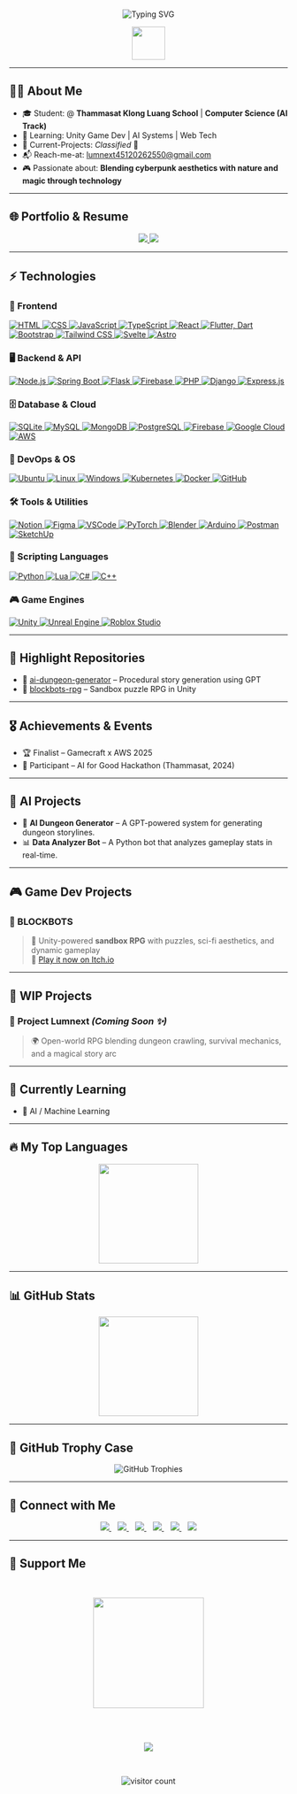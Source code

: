 <br>
<p align="center">
  <img src="https://readme-typing-svg.demolab.com?font=Fira+Code&duration=3000&pause=1000&color=00FFFF&center=true&width=550&lines=Hi+there!+I'm+Natchanon+Phonyiam+(Potter)+%F0%9F%91%8B;Game+Developer+%7C+Unity+%7C+AI+Systems;Passionate+about+Tech;Always+Building+Something..." alt="Typing SVG" />
</p>

<p align="center">
  <img src="https://media.giphy.com/media/hvRJCLFzcasrR4ia7z/giphy.gif" width="60">
</p>

---


## 👨‍💻 About Me
- 🎓 Student: @ **Thammasat Klong Luang School** | **Computer Science (AI Track)**
- 🧠 Learning: Unity Game Dev | AI Systems | Web Tech
- 🚀 Current-Projects: *Classified* 👀
- 📬 Reach-me-at: [lumnext45120262550@gmail.com](mailto:lumnext45120262550@gmail.com)
- 🎮 Passionate about: **Blending cyberpunk aesthetics with nature and magic through technology**

---

## 🌐 Portfolio & Resume
<p align="center">
  <a href="https://strong-stroopwafel-7d9039.netlify.app/" target="_blank">
    <img src="https://img.shields.io/badge/🌐-Portfolio-00FFFF?style=for-the-badge&logo=google-chrome&logoColor=white">
  </a>
  <a href="https://yourdomain.com/Natchanon-Resume.pdf" target="_blank">
    <img src="https://img.shields.io/badge/📄-Resume-white?style=for-the-badge&logo=readthedocs&logoColor=black">
  </a>
</p>

---

## ⚡ Technologies

<h3>🎨 Frontend</h3>
<a href="https://developer.mozilla.org/en-US/docs/Web/HTML" target="_blank">
  <img src="https://skillicons.dev/icons?i=html" alt="HTML" />
</a>
<a href="https://developer.mozilla.org/en-US/docs/Web/CSS" target="_blank">
  <img src="https://skillicons.dev/icons?i=css" alt="CSS" />
</a>
<a href="https://developer.mozilla.org/en-US/docs/Web/JavaScript" target="_blank">
  <img src="https://skillicons.dev/icons?i=js" alt="JavaScript" />
</a>
<a href="https://www.typescriptlang.org/" target="_blank">
  <img src="https://skillicons.dev/icons?i=ts" alt="TypeScript" />
</a>
<a href="https://reactjs.org/" target="_blank">
  <img src="https://skillicons.dev/icons?i=react" alt="React" />
</a>
<a href="https://flutter.dev/" target="_blank">
  <img src="https://skillicons.dev/icons?i=flutter,dart" alt="Flutter, Dart" />
</a>
<a href="https://getbootstrap.com/" target="_blank">
  <img src="https://skillicons.dev/icons?i=bootstrap" alt="Bootstrap" />
</a>
<a href="https://tailwindcss.com/" target="_blank">
  <img src="https://skillicons.dev/icons?i=tailwind" alt="Tailwind CSS" />
</a>
<a href="https://svelte.dev/" target="_blank">
  <img src="https://skillicons.dev/icons?i=svelte" alt="Svelte" />
</a>
<a href="https://astro.build/" target="_blank">
  <img src="https://skillicons.dev/icons?i=astro" alt="Astro" />
</a>

<h3>🖥️ Backend & API</h3>
<a href="https://nodejs.org/" target="_blank">
  <img src="https://skillicons.dev/icons?i=nodejs" alt="Node.js" />
</a>
<a href="https://spring.io/" target="_blank">
  <img src="https://skillicons.dev/icons?i=spring" alt="Spring Boot" />
</a>
<a href="https://flask.palletsprojects.com/" target="_blank">
  <img src="https://skillicons.dev/icons?i=flask" alt="Flask" />
</a>
<a href="https://firebase.google.com/" target="_blank">
  <img src="https://skillicons.dev/icons?i=firebase" alt="Firebase" />
</a>
<a href="https://www.php.net/" target="_blank">
  <img src="https://skillicons.dev/icons?i=php" alt="PHP" />
</a>
<a href="https://www.djangoproject.com/" target="_blank">
  <img src="https://skillicons.dev/icons?i=django" alt="Django" />
</a>
<a href="https://expressjs.com/" target="_blank">
  <img src="https://skillicons.dev/icons?i=express" alt="Express.js" />
</a>

<h3>🗄️ Database & Cloud</h3>
<a href="https://sqlite.org/" target="_blank">
  <img src="https://skillicons.dev/icons?i=sqlite" alt="SQLite" />
</a>
<a href="https://www.mysql.com/" target="_blank">
  <img src="https://skillicons.dev/icons?i=mysql" alt="MySQL" />
</a>
<a href="https://www.mongodb.com/" target="_blank">
  <img src="https://skillicons.dev/icons?i=mongodb" alt="MongoDB" />
</a>
<a href="https://www.postgresql.org/" target="_blank">
  <img src="https://skillicons.dev/icons?i=postgresql" alt="PostgreSQL" />
</a>
<a href="https://firebase.google.com/" target="_blank">
  <img src="https://skillicons.dev/icons?i=firebase" alt="Firebase" />
</a>
<a href="https://cloud.google.com/" target="_blank">
  <img src="https://skillicons.dev/icons?i=gcp" alt="Google Cloud" />
</a>
<a href="https://aws.amazon.com/" target="_blank">
  <img src="https://skillicons.dev/icons?i=aws" alt="AWS" />
</a>

<h3>🔧 DevOps & OS</h3>
<a href="https://ubuntu.com/" target="_blank">
  <img src="https://skillicons.dev/icons?i=ubuntu" alt="Ubuntu" />
</a>
<a href="https://www.linux.org/" target="_blank">
  <img src="https://skillicons.dev/icons?i=linux" alt="Linux" />
</a>
<a href="https://www.microsoft.com/windows" target="_blank">
  <img src="https://skillicons.dev/icons?i=windows" alt="Windows" />
</a>
<a href="https://kubernetes.io/" target="_blank">
  <img src="https://skillicons.dev/icons?i=kubernetes" alt="Kubernetes" />
</a>
<a href="https://www.docker.com/" target="_blank">
  <img src="https://skillicons.dev/icons?i=docker" alt="Docker" />
</a>
<a href="https://github.com/" target="_blank">
  <img src="https://skillicons.dev/icons?i=github" alt="GitHub" />
</a>

<h3>🛠️ Tools & Utilities</h3>
<a href="https://www.notion.so/" target="_blank">
  <img src="https://skillicons.dev/icons?i=notion" alt="Notion" />
</a>
<a href="https://figma.com/" target="_blank">
  <img src="https://skillicons.dev/icons?i=figma" alt="Figma" />
</a>
<a href="https://code.visualstudio.com/" target="_blank">
  <img src="https://skillicons.dev/icons?i=vscode" alt="VSCode" />
</a>
<a href="https://pytorch.org/" target="_blank">
  <img src="https://skillicons.dev/icons?i=pytorch" alt="PyTorch" />
</a>
<a href="https://www.blender.org/" target="_blank">
  <img src="https://skillicons.dev/icons?i=blender" alt="Blender" />
</a>
<a href="https://www.arduino.cc/" target="_blank">
  <img src="https://skillicons.dev/icons?i=arduino" alt="Arduino" />
</a>
<a href="https://www.postman.com/" target="_blank">
  <img src="https://skillicons.dev/icons?i=postman" alt="Postman" />
</a>
<a href="https://www.sketchup.com/" target="_blank">
  <img src="https://skillicons.dev/icons?i=sketchup" alt="SketchUp" />
</a>

<h3>🧾 Scripting Languages</h3>
<a href="https://www.python.org/" target="_blank">
  <img src="https://skillicons.dev/icons?i=py" alt="Python" />
</a>
<a href="https://www.lua.org/" target="_blank">
  <img src="https://skillicons.dev/icons?i=lua" alt="Lua" />
</a>
<a href="https://learn.microsoft.com/en-us/dotnet/csharp/" target="_blank">
  <img src="https://skillicons.dev/icons?i=cs" alt="C#" />
</a>
<a href="https://isocpp.org/" target="_blank">
  <img src="https://skillicons.dev/icons?i=cpp" alt="C++" />
</a>

<h3>🎮 Game Engines</h3>
<a href="https://unity.com/" target="_blank">
  <img src="https://skillicons.dev/icons?i=unity" alt="Unity" />
</a>
<a href="https://www.unrealengine.com/" target="_blank">
  <img src="https://skillicons.dev/icons?i=unreal" alt="Unreal Engine" />
</a>
<a href="https://create.roblox.com/studio" target="_blank">
  <img src="https://skillicons.dev/icons?i=robloxstudio" alt="Roblox Studio" />
</a>


---

## 📂 Highlight Repositories  
- 🧠 [ai-dungeon-generator](https://github.com/Lumnext/ai-dungeon-generator) – Procedural story generation using GPT  
- 🎲 [blockbots-rpg](https://github.com/Lumnext/blockbots) – Sandbox puzzle RPG in Unity

---

## 🎖 Achievements & Events  
- 🏆 Finalist – Gamecraft x AWS 2025  
- 🧠 Participant – AI for Good Hackathon (Thammasat, 2024)

---

## 🧠 AI Projects
- 🤖 **AI Dungeon Generator** – A GPT-powered system for generating dungeon storylines.
- 📊 **Data Analyzer Bot** – A Python bot that analyzes gameplay stats in real-time.

---

## 🎮 Game Dev Projects
### 🧱 BLOCKBOTS
> 🧩 Unity-powered **sandbox RPG** with puzzles, sci-fi aesthetics, and dynamic gameplay  
> 🔗 [Play it now on Itch.io](https://potter123.itch.io/blockbots)


---

## 🚧 WIP Projects
### 🔮 **Project Lumnext** *(Coming Soon ✨)*
> 🌍 Open-world RPG blending dungeon crawling, survival mechanics, and a magical story arc


---

## 🌱 Currently Learning  
- 🤖 AI / Machine Learning  
  
---

## 🔥 My Top Languages
<p align="center">
  <a href="https://github.com/Lumnext">
    <img src="https://github-readme-stats.vercel.app/api/top-langs/?username=Lumnext&layout=compact&langs_count=6&theme=radical" height="180">
  </a>
</p>

---
  
## 📊 GitHub Stats

<p align="center">
  <a href="https://github.com/Lumnext">
    <img src="https://github-readme-stats.vercel.app/api?username=Lumnext&show_icons=true&theme=radical&cache_seconds=1800" height="180">
  </a>
</p>

---

## 🏅 GitHub Trophy Case

<p align="center">
  <p align="center">
    <img src="https://github-profile-trophy.vercel.app/?username=Lumnext&theme=radical&row=1&margin-w=10&no-bg=true" alt="GitHub Trophies">
  </p>
</p>

---

## 🔗 Connect with Me  
<p align="center">
  <a href="https://discord.com/users/potter4399">
    <img src="https://img.shields.io/badge/Discord-%237289DA?style=for-the-badge&logo=discord&logoColor=white"/>
  </a>
  &nbsp;&nbsp;
  <a href="https://www.instagram.com/Lumnext/">
    <img src="https://img.shields.io/badge/Instagram-%23E4405F?style=for-the-badge&logo=instagram&logoColor=white"/>
  </a>
  &nbsp;&nbsp;
  <a href="https://www.linkedin.com/in/natchanon-py-8abb30352/">
    <img src="https://img.shields.io/badge/LinkedIn-%230077B5?style=for-the-badge&logo=linkedin&logoColor=white"/>
  </a>
  &nbsp;&nbsp;
  <a href="https://www.facebook.com/yourprofile">
    <img src="https://img.shields.io/badge/Facebook-%231877F2?style=for-the-badge&logo=facebook&logoColor=white"/>
  </a>
  &nbsp;&nbsp;
  <a href="https://twitter.com/yourprofile">
    <img src="https://img.shields.io/badge/Twitter-%231DA1F2?style=for-the-badge&logo=twitter&logoColor=white"/>
  </a>
  &nbsp;&nbsp;
  <a href="https://www.tiktok.com/@yourprofile">
    <img src="https://img.shields.io/badge/TikTok-%23000000?style=for-the-badge&logo=tiktok&logoColor=white"/>
  </a>
</p>


---

## 🤝 Support Me  
<br>
<p align="center">
  <a href="https://www.buymeacoffee.com/Lumnext">
    <img src="https://cdn.buymeacoffee.com/buttons/v2/default-yellow.png" width="200"/>
  </a>
</p>
<br>
<br>
<p align="center">
  <img src="https://img.shields.io/github/followers/Lumnext?style=for-the-badge&logo=github)"/>
</p>

<br>
 
<p align="center">
  <img src="https://count.getloli.com/get/@Lumnext.github.readme?theme=flat" alt="visitor count"/>
</p>
